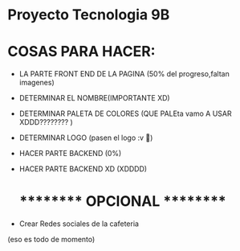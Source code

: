 # Proyecto Tecnologia 9B

# COSAS PARA HACER:
- LA PARTE FRONT END DE LA PAGINA (50% del progreso,faltan imagenes)
- DETERMINAR EL NOMBRE(IMPORTANTE XD)
- DETERMINAR PALETA DE COLORES (QUE PALEta vamo A USAR XDDD???????? )
- DETERMINAR LOGO (pasen el logo :v 🌌)
- HACER PARTE BACKEND (0%)
- HACER PARTE BACKEND XD (XDDDD)

  # ******** OPCIONAL ********
- Crear Redes sociales de la cafeteria
  
(eso es todo de momento)
